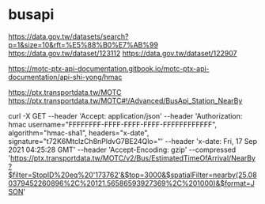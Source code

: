 # busapi
https://data.gov.tw/datasets/search?p=1&size=10&rft=%E5%88%B0%E7%AB%99
https://data.gov.tw/dataset/123112
https://data.gov.tw/dataset/122907

https://motc-ptx-api-documentation.gitbook.io/motc-ptx-api-documentation/api-shi-yong/hmac

https://ptx.transportdata.tw/MOTC
https://ptx.transportdata.tw/MOTC#!/Advanced/BusApi_Station_NearBy


curl -X GET --header 'Accept: application/json' 
--header 'Authorization: hmac username="FFFFFFFF-FFFF-FFFF-FFFF-FFFFFFFFFFFF", 
algorithm="hmac-sha1", headers="x-date", signature="t72K6MtclzCh8nPldvG7BE24Qlo="' 
--header 'x-date: Fri, 17 Sep 2021 04:25:28 GMT' --header 'Accept-Encoding: gzip' 
--compressed  'https://ptx.transportdata.tw/MOTC/v2/Bus/EstimatedTimeOfArrival/NearBy?$filter=StopID%20eq%20'173762'&$top=3000&$spatialFilter=nearby(25.080379452260896%2C%20121.56586593927369%2C%201000)&$format=JSON'
